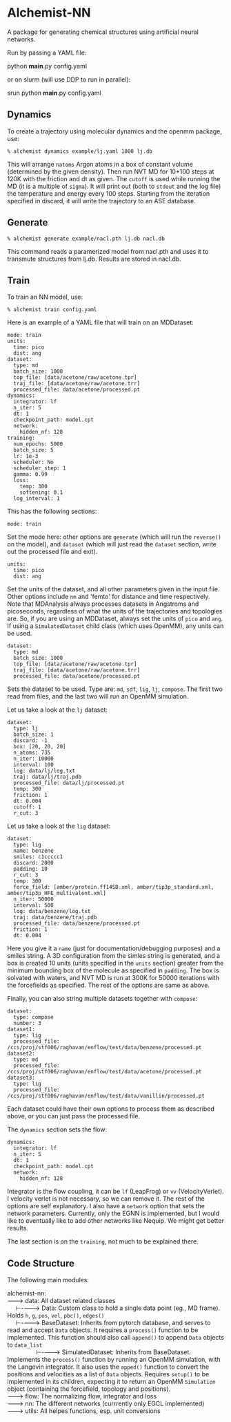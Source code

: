 # Alchemist-NN

A package for generating chemical structures
using artificial neural networks.

Run by passing a YAML file:

python __main__.py config.yaml

or on slurm (will use DDP to run in parallel):

srun python __main__.py config.yaml

## Dynamics

To create a trajectory using molecular dynamics and the openmm
package, use:

    % alchemist dynamics example/lj.yaml 1000 lj.db


This will arrange `natoms` Argon atoms in a box of constant volume (determined by the given density). Then run NVT MD for 10\*100 steps at 120K with the friction and dt as given. The `cutoff` is used while running the MD (it is a multiple of `sigma`). It will print out (both to `stdout` and the log file) the temperature and energy every 100 steps. Starting from the iteration specified in discard, it will write the trajectory to an ASE database.

<!-- PDB file (specified in `traj`) and to `processed_file` (this will be used to load the dataset for training/generation). Here the `discard` is -1, so it will store only the last frame of the simulation. The `r_cut` is used to calculate the neighbor list during the NN training. -->

## Generate

    % alchemist generate example/nacl.pth lj.db nacl.db

This command reads a paramerized model from nacl.pth and uses
it to transmute structures from lj.db. Results are stored
in nacl.db.


## Train

To train an NN model, use:

    % alchemist train config.yaml

Here is an example of a YAML file that will train on an MDDataset:

```
mode: train
units:
  time: pico
  dist: ang
dataset:
  type: md
  batch_size: 1000
  top_file: [data/acetone/raw/acetone.tpr]
  traj_file: [data/acetone/raw/acetone.trr]
  processed_file: data/acetone/processed.pt
dynamics:
  integrator: lf
  n_iter: 5
  dt: 1
  checkpoint_path: model.cpt
  network:
    hidden_nf: 128
training:
  num_epochs: 5000
  batch_size: 5
  lr: 1e-3
  scheduler: No
  scheduler_step: 1
  gamma: 0.99
  loss:
    temp: 300
    softening: 0.1
  log_interval: 1
```

This has the following sections:

```
mode: train
```

Set the mode here: other options are `generate` (which will run the `reverse()` on the model), and `dataset` (which will just read the `dataset` section, write out the processed file and exit).

```
units:
  time: pico
  dist: ang
```

Set the units of the dataset, and all other parameters given in the input file. Other options include `nm` and 'femto' for distance and time respectively. Note that MDAnalysis always processes datasets in Angstroms and picoseconds, regardless of what the units of the trajectories and topologies are. So, if you are using an MDDataset, always set the units of `pico` and `ang`. If using a `SimulatedDataset` child class (which uses OpenMM), any units can be used.

```
dataset:
  type: md
  batch_size: 1000
  top_file: [data/acetone/raw/acetone.tpr]
  traj_file: [data/acetone/raw/acetone.trr]
  processed_file: data/acetone/processed.pt
```

Sets the dataset to be used. Type are: `md`, `sdf`, `lig`, `lj`, `compose`. The first two read from files, and the last two will run an OpenMM simulation.

Let us take a look at the `lj` dataset:

```
dataset:
  type: lj
  batch_size: 1
  discard: -1
  box: [20, 20, 20]
  n_atoms: 735
  n_iter: 10000
  interval: 100
  log: data/lj/log.txt
  traj: data/lj/traj.pdb
  processed_file: data/lj/processed.pt
  temp: 300
  friction: 1
  dt: 0.004
  cutoff: 1
  r_cut: 3
```

Let us take a look at the `lig` dataset:

```
dataset:
  type: lig
  name: benzene
  smiles: c1ccccc1
  discard: 2000
  padding: 10
  r_cut: 3
  temp: 300
  force_field: [amber/protein.ff14SB.xml, amber/tip3p_standard.xml, amber/tip3p_HFE_multivalent.xml]
  n_iter: 50000
  interval: 500
  log: data/benzene/log.txt
  traj: data/benzene/traj.pdb
  processed_file: data/benzene/processed.pt
  friction: 1
  dt: 0.004
```

Here you give it a `name` (just for documentation/debugging purposes) and a smiles string. A 3D configuration from the simles string is generated, and a box is created 10 units (units specified in the `units` section) greater from the minimum bounding box of the molecule as specified in `padding`. The box is solvated with waters, and NVT MD is run at 300K for 50000 iterations with the forcefields as specified. The rest of the options are same as above.

Finally, you can also string multiple datasets together with `compose`:

```
dataset:
  type: compose
  number: 3
dataset1:
  type: lig
  processed_file: /ccs/proj/stf006/raghavan/enflow/test/data/benzene/processed.pt
dataset2:
  type: md
  processed_file: /ccs/proj/stf006/raghavan/enflow/test/data/acetone/processed.pt
dataset3:
  type: lig
  processed_file: /ccs/proj/stf006/raghavan/enflow/test/data/vanillin/processed.pt
```

Each dataset could have their own options to process them as described above, or you can just pass the processed file.

The `dynamics` section sets the flow:

```
dynamics:
  integrator: lf
  n_iter: 5
  dt: 1
  checkpoint_path: model.cpt
  network:
    hidden_nf: 128
```

Integrator is the flow coupling, it can be `lf` (LeapFrog) or `vv` (VelocityVerlet). I velocity verlet is not necessary, so we can remove it. The rest of the options are self explanatory. I also have a `network` option that sets the network parameters. Currently, only the EGNN is implemented, but I would like to eventually like to add other networks like Nequip. We might get better results.

The last section is on the `training`, not much to be explained there.

## Code Structure

The following main modules:

alchemist-nn:<br/>
---> data: All dataset related classes<br/>
&nbsp;&nbsp;&nbsp;&nbsp; ⊢----> Data: Custom class to hold a single data point (eg., MD frame). Holds `h`, `g`, `pos`, `vel`, `pbc()`, `edges()`<br/>
&nbsp;&nbsp;&nbsp;&nbsp; ⊢----> BaseDataset: Inherits from pytorch database, and serves to read and accept `Data` objects. It requires a `process()` function to be implemented. This function should also call `append()` to append `Data` objects to `data_list`<br/>
&nbsp;&nbsp;&nbsp;&nbsp;&nbsp;&nbsp;&nbsp;&nbsp;&nbsp;&nbsp;&nbsp;&nbsp;&nbsp;&nbsp;&nbsp;&nbsp; ⊢----> SimulatedDataset: Inherits from BaseDataset. Implements the `process()` function by running an OpenMM simulation, with the Langevin integrator. It also uses the `apped()` function to convert the positions and velocities as a list of `Data` objects. Requires `setup()` to be implemented in its children, expecting it to return an OpenMM `Simulation` object (containing the forcefield, topology and positions).  <br/>
---> flow: The normalizing flow, integrator and loss<br/>
---> nn: The different networks (currrently only EGCL implemented)<br/>
---> utils: All helpes functions, esp. unit conversions<br/>
